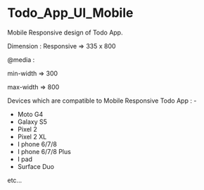 # Todo_App_UI_Mobile

Mobile Responsive design of Todo App.

Dimension : Responsive => 335 x 800

@media :

min-width => 300 

max-width => 800

Devices which are compatible to Mobile Responsive Todo App : -

- Moto G4
- Galaxy S5
- Pixel 2
- Pixel 2 XL
- I phone 6/7/8
- I phone 6/7/8 Plus
- I pad
- Surface Duo

etc...
